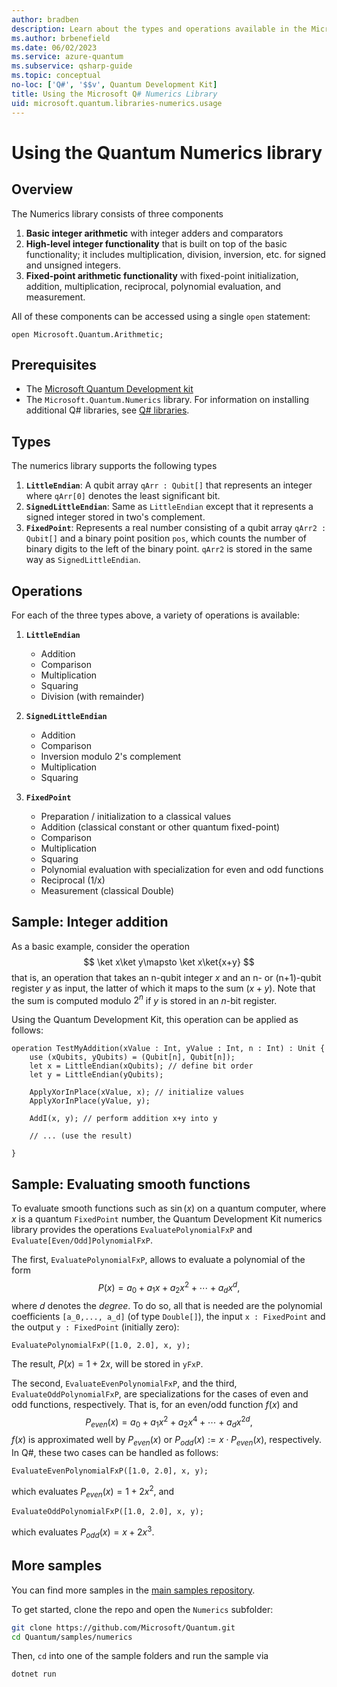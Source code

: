```yaml
---
author: bradben
description: Learn about the types and operations available in the Microsoft Quantum Numerics library.
ms.author: brbenefield
ms.date: 06/02/2023
ms.service: azure-quantum
ms.subservice: qsharp-guide
ms.topic: conceptual
no-loc: ['Q#', '$$v', Quantum Development Kit]
title: Using the Microsoft Q# Numerics Library
uid: microsoft.quantum.libraries-numerics.usage
---
```


# Using the Quantum Numerics library

## Overview

The Numerics library consists of three components

1. **Basic integer arithmetic** with integer adders and comparators
1. **High-level integer functionality** that is built on top of the basic 
    functionality; it includes multiplication, division, inversion, etc.
    for signed and unsigned integers.
1. **Fixed-point arithmetic functionality** with fixed-point initialization,
    addition, multiplication, reciprocal, polynomial evaluation, and measurement.

All of these components can be accessed using a single `open` statement:

```qsharp
open Microsoft.Quantum.Arithmetic;
```

## Prerequisites

- The [Microsoft Quantum Development kit](xref:microsoft.quantum.install-qdk.overview)
- The `Microsoft.Quantum.Numerics` library. For information on installing additional Q# libraries, see [Q# libraries](xref:microsoft.quantum.libraries.overview).

## Types

The numerics library supports the following types

1. **`LittleEndian`**: A qubit array `qArr : Qubit[]` that represents an integer where `qArr[0]` denotes the least significant
bit.
1. **`SignedLittleEndian`**: Same as `LittleEndian` except that it represents a signed integer stored in two's complement.
1. **`FixedPoint`**: Represents a real number consisting of a qubit array `qArr2 : Qubit[]` and a
binary point position `pos`, which counts the number of binary digits to the left of the binary point. `qArr2` is stored
in the same way as `SignedLittleEndian`.

## Operations

For each of the three types above, a variety of operations is available:

1. **`LittleEndian`**
    - Addition
    - Comparison
    - Multiplication
    - Squaring
    - Division (with remainder)

1. **`SignedLittleEndian`**
    - Addition
    - Comparison
    - Inversion modulo 2's complement
    - Multiplication
    - Squaring

1. **`FixedPoint`**
    - Preparation / initialization to a classical values
    - Addition (classical constant or other quantum fixed-point)
    - Comparison
    - Multiplication
    - Squaring
    - Polynomial evaluation with specialization for even and odd functions
    - Reciprocal (1/x)
    - Measurement (classical Double)

## Sample: Integer addition

As a basic example, consider the operation
$$
\ket x\ket y\mapsto \ket x\ket{x+y}
$$
that is, an operation that takes an n-qubit integer $x$ and an n- or (n+1)-qubit
register $y$ as input, the latter of which it maps to the sum $(x+y)$. Note that the
sum is computed modulo $2^n$ if $y$ is stored in an $n$-bit register.

Using the Quantum Development Kit, this operation can be applied as follows:

```qsharp
operation TestMyAddition(xValue : Int, yValue : Int, n : Int) : Unit {
    use (xQubits, yQubits) = (Qubit[n], Qubit[n]);
    let x = LittleEndian(xQubits); // define bit order
    let y = LittleEndian(yQubits);

    ApplyXorInPlace(xValue, x); // initialize values
    ApplyXorInPlace(yValue, y);

    AddI(x, y); // perform addition x+y into y

    // ... (use the result)
    
}
```

## Sample: Evaluating smooth functions

To evaluate smooth functions such as $\sin(x)$ on a quantum computer, where $x$ is a quantum `FixedPoint` number,
the Quantum Development Kit numerics library provides the operations `EvaluatePolynomialFxP` and `Evaluate[Even/Odd]PolynomialFxP`.

The first, `EvaluatePolynomialFxP`, allows to evaluate a polynomial of the form
$$
P(x) = a_0 + a_1x + a_2x^2 + \cdots + a_dx^d,
$$
where $d$ denotes the *degree*. To do so, all that is needed are the polynomial coefficients `[a_0,..., a_d]` (of type `Double[]`),
the input `x : FixedPoint` and the output `y : FixedPoint` (initially zero):
```qsharp
EvaluatePolynomialFxP([1.0, 2.0], x, y);
```
The result, $P(x)=1+2x$, will be stored in `yFxP`.

The second, `EvaluateEvenPolynomialFxP`, and the third, `EvaluateOddPolynomialFxP`, are specializations
for the cases of even and odd functions, respectively. That is, for an even/odd function $f(x)$ and
$$
P_{even}(x)=a_0 + a_1 x^2 + a_2 x^4 + \cdots + a_d x^{2d},
$$
$f(x)$ is approximated well by $P_{even}(x)$ or $P_{odd}(x) := x\cdot P_{even}(x)$, respectively.
In Q#, these two cases can be handled as follows:
```qsharp
EvaluateEvenPolynomialFxP([1.0, 2.0], x, y);
```
which evaluates $P_{even}(x) = 1 + 2x^2$, and
```qsharp
EvaluateOddPolynomialFxP([1.0, 2.0], x, y);
```
which evaluates $P_{odd}(x) = x + 2x^3$.

## More samples

You can find more samples in the [main samples repository](https://github.com/Microsoft/Quantum).

To get started, clone the repo and open the `Numerics` subfolder:

```bash
git clone https://github.com/Microsoft/Quantum.git
cd Quantum/samples/numerics
```

Then, `cd` into one of the sample folders and run the sample via

```bash
dotnet run
```

